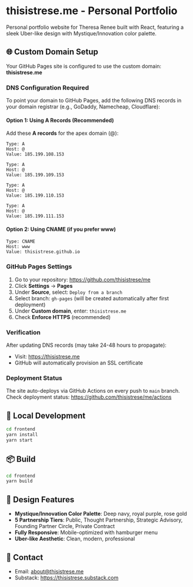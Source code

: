 # thisistrese.me - Personal Portfolio

Personal portfolio website for Theresa Renee built with React, featuring a sleek Uber-like design with Mystique/Innovation color palette.

## 🌐 Custom Domain Setup

Your GitHub Pages site is configured to use the custom domain: **thisistrese.me**

### DNS Configuration Required

To point your domain to GitHub Pages, add the following DNS records in your domain registrar (e.g., GoDaddy, Namecheap, Cloudflare):

#### Option 1: Using A Records (Recommended)

Add these **A records** for the apex domain (@):

```
Type: A
Host: @
Value: 185.199.108.153

Type: A
Host: @
Value: 185.199.109.153

Type: A
Host: @
Value: 185.199.110.153

Type: A
Host: @
Value: 185.199.111.153
```

#### Option 2: Using CNAME (if you prefer www)

```
Type: CNAME
Host: www
Value: thisistrese.github.io
```

### GitHub Pages Settings

1. Go to your repository: https://github.com/thisistrese/me
2. Click **Settings** → **Pages**
3. Under **Source**, select: `Deploy from a branch`
4. Select branch: `gh-pages` (will be created automatically after first deployment)
5. Under **Custom domain**, enter: `thisistrese.me`
6. Check **Enforce HTTPS** (recommended)

### Verification

After updating DNS records (may take 24-48 hours to propagate):
- Visit: https://thisistrese.me
- GitHub will automatically provision an SSL certificate

### Deployment Status

The site auto-deploys via GitHub Actions on every push to `main` branch.
Check deployment status: https://github.com/thisistrese/me/actions

## 🚀 Local Development

```bash
cd frontend
yarn install
yarn start
```

## 📦 Build

```bash
cd frontend
yarn build
```

## 🎨 Design Features

- **Mystique/Innovation Color Palette**: Deep navy, royal purple, rose gold
- **5 Partnership Tiers**: Public, Thought Partnership, Strategic Advisory, Founding Partner Circle, Private Contract
- **Fully Responsive**: Mobile-optimized with hamburger menu
- **Uber-like Aesthetic**: Clean, modern, professional

## 📧 Contact

- Email: about@thisistrese.me
- Substack: https://thisistrese.substack.com
